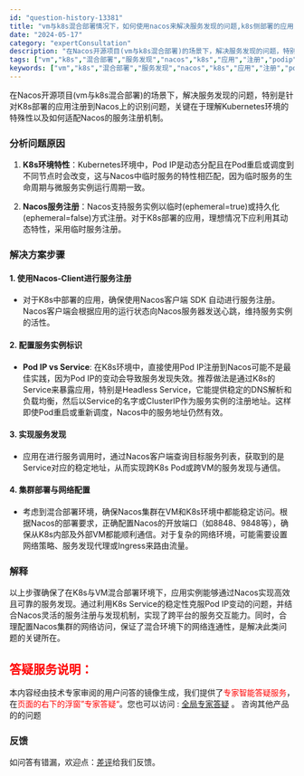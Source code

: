 ```yaml
---
id: "question-history-13381"
title: "vm与k8s混合部署情况下，如何使用nacos来解决服务发现的问题,k8s侧部署的应用，注册到nacos上的是podip还是其他？ nacos-opensource"
date: "2024-05-17"
category: "expertConsultation"
description: "在Nacos开源项目(vm与k8s混合部署)的场景下，解决服务发现的问题，特别是针对K8s部署的应用注册到Nacos上的识别问题，关键在于理解Kubernetes环境的特殊性以及如何适配Nacos的服务注册机制。### 分析问题原因1. **K8s环境特性**：Kubernetes环境中，Pod I"
tags: ["vm","k8s","混合部署","服务发现","nacos","k8s","应用","注册","podip"]
keywords: ["vm","k8s","混合部署","服务发现","nacos","k8s","应用","注册","podip"]
---
```


在Nacos开源项目(vm与k8s混合部署)的场景下，解决服务发现的问题，特别是针对K8s部署的应用注册到Nacos上的识别问题，关键在于理解Kubernetes环境的特殊性以及如何适配Nacos的服务注册机制。

### 分析问题原因

1. **K8s环境特性**：Kubernetes环境中，Pod IP是动态分配且在Pod重启或调度到不同节点时会改变，这与Nacos中临时服务的特性相匹配，因为临时服务的生命周期与微服务实例运行周期一致。
   
2. **Nacos服务注册**：Nacos支持服务实例以临时(ephemeral=true)或持久化(ephemeral=false)方式注册。对于K8s部署的应用，理想情况下应利用其动态特性，采用临时服务注册。

### 解决方案步骤

#### 1. 使用Nacos-Client进行服务注册
- 对于K8s中部署的应用，确保使用Nacos客户端 SDK 自动进行服务注册。Nacos客户端会根据应用的运行状态向Nacos服务器发送心跳，维持服务实例的活性。

#### 2. 配置服务实例标识
- **Pod IP vs Service**: 在K8s环境中，直接使用Pod IP注册到Nacos可能不是最佳实践，因为Pod IP的变动会导致服务发现失效。推荐做法是通过K8s的Service来暴露应用，特别是Headless Service，它能提供稳定的DNS解析和负载均衡，然后以Service的名字或ClusterIP作为服务实例的注册地址。这样即使Pod重启或重新调度，Nacos中的服务地址仍然有效。

#### 3. 实现服务发现
- 应用在进行服务调用时，通过Nacos客户端查询目标服务列表，获取到的是Service对应的稳定地址，从而实现跨K8s Pod或跨VM的服务发现与通信。

#### 4. 集群部署与网络配置
- 考虑到混合部署环境，确保Nacos集群在VM和K8s环境中都能稳定访问。根据Nacos的部署要求，正确配置Nacos的开放端口（如8848、9848等），确保从K8s内部及外部VM都能顺利通信。对于复杂的网络环境，可能需要设置网络策略、服务发现代理或Ingress来路由流量。

### 解释

以上步骤确保了在K8s与VM混合部署环境下，应用实例能够通过Nacos实现高效且可靠的服务发现。通过利用K8s Service的稳定性克服Pod IP变动的问题，并结合Nacos灵活的服务注册与发现机制，实现了跨平台的服务交互能力。同时，合理配置Nacos集群的网络访问，保证了混合环境下的网络连通性，是解决此类问题的关键所在。
## <font color="#FF0000">答疑服务说明：</font> 

本内容经由技术专家审阅的用户问答的镜像生成，我们提供了<font color="#FF0000">专家智能答疑服务</font>，在<font color="#FF0000">页面的右下的浮窗”专家答疑“</font>。您也可以访问 : [全局专家答疑](https://opensource.alibaba.com/chatBot) 。 咨询其他产品的的问题

### 反馈
如问答有错漏，欢迎点：[差评](https://ai.nacos.io/user/feedbackByEnhancerGradePOJOID?enhancerGradePOJOId=13876)给我们反馈。
